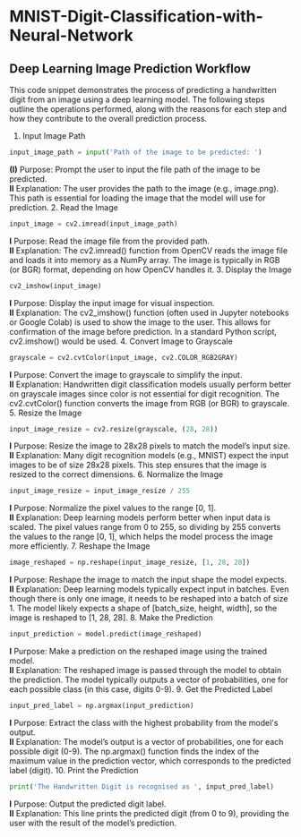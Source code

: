 # MNIST-Digit-Classification-with-Neural-Network



## Deep Learning Image Prediction Workflow
This code snippet demonstrates the process of predicting a handwritten digit from an image using a deep learning model. The following steps outline the operations performed, along with the reasons for each step and how they contribute to the overall prediction process.

1. Input Image Path

``` Python
input_image_path = input('Path of the image to be predicted: ')
```
 **(I)** Purpose: Prompt the user to input the file path of the image to be predicted.<br>
 **II** Explanation: The user provides the path to the image (e.g., image.png). This path is essential for loading 
        the image that the model will use for prediction.
2. Read the Image
``` Python
input_image = cv2.imread(input_image_path)
```
 **I** Purpose: Read the image file from the provided path.<br>
 **II** Explanation: The cv2.imread() function from OpenCV reads the image file and loads it into memory as a NumPy array. The image is typically in RGB (or BGR) format, depending on how OpenCV handles it.
3. Display the Image
``` Python
cv2_imshow(input_image)
```
 **I** Purpose: Display the input image for visual inspection.<br>
 **II** Explanation: The cv2_imshow() function (often used in Jupyter notebooks or Google Colab) is used to show           the image to the user. This allows for confirmation of the image before prediction. In a standard Python           script, cv2.imshow() would be used.
4. Convert Image to Grayscale
``` Python
grayscale = cv2.cvtColor(input_image, cv2.COLOR_RGB2GRAY)
```
 **I** Purpose: Convert the image to grayscale to simplify the input.<br>
 **II** Explanation: Handwritten digit classification models usually perform better on grayscale images since color is not essential for digit recognition. The cv2.cvtColor() function converts the image from RGB (or BGR) to grayscale.
5. Resize the Image
``` Python
input_image_resize = cv2.resize(grayscale, (28, 28))
```
 **I** Purpose: Resize the image to 28x28 pixels to match the model’s input size.<br>
 **II** Explanation: Many digit recognition models (e.g., MNIST) expect the input images to be of size 28x28 pixels. This step ensures that the image is resized to the correct dimensions.
6. Normalize the Image
``` Python
input_image_resize = input_image_resize / 255
```
 **I** Purpose: Normalize the pixel values to the range [0, 1].<br>
 **II** Explanation: Deep learning models perform better when input data is scaled. The pixel values range from 0 to 255, so dividing by 255 converts the values to the range [0, 1], which helps the model process the image more efficiently.
7. Reshape the Image
``` Python
image_reshaped = np.reshape(input_image_resize, [1, 28, 28])
```
 **I** Purpose: Reshape the image to match the input shape the model expects.<br>
 **II** Explanation: Deep learning models typically expect input in batches. Even though there is only one image, it needs to be reshaped into a batch of size 1. The model likely expects a shape of [batch_size, height, width], so the image is reshaped to [1, 28, 28].
8. Make the Prediction
``` Python
input_prediction = model.predict(image_reshaped)
```
 **I** Purpose: Make a prediction on the reshaped image using the trained model.<br>
 **II** Explanation: The reshaped image is passed through the model to obtain the prediction. The model typically outputs a vector of probabilities, one for each possible class (in this case, digits 0-9).
9. Get the Predicted Label
``` Python
input_pred_label = np.argmax(input_prediction)
```
 **I** Purpose: Extract the class with the highest probability from the model's output.<br>
 **II** Explanation: The model’s output is a vector of probabilities, one for each possible digit (0-9). The np.argmax() function finds the index of the maximum value in the prediction vector, which corresponds to the predicted label (digit).
10. Print the Prediction
``` Python
print('The Handwritten Digit is recognised as ', input_pred_label)
```
 **I** Purpose: Output the predicted digit label.<br>
 **II** Explanation: This line prints the predicted digit (from 0 to 9), providing the user with the result of the model’s prediction.


